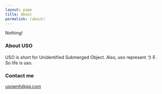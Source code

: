 ```yaml
---
layout: page
title: About
permalink: /about/
---
```


Nothing!

### About USO

USO is short for Unidentified Submerged Object.
Also, uso represent うそ.
So life is uso.

### Contact me

[usownh@qq.com](mailto:usownh@qq.com)
